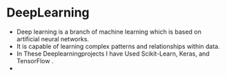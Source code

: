 # DeepLearning

- Deep learning is a branch of machine learning which is based on artificial neural networks.
- It is capable of learning complex patterns and relationships within data.
- In These Deeplearningprojects I have Used Scikit-Learn, Keras, and TensorFlow .
- 

